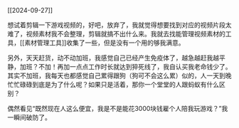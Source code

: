 [[2024-09-27]]

想试着剪辑一下游戏视频的，好吧，放弃了，我就觉得想要找到对应的视频片段太难了，视频素材我不会整理，剪辑就搞不出什么来。我就去找能管理视频素材的工具，[[素材管理工具]]收集了一些，但是没有一个用的够我满意。

另外，天天赶货，动不动加班，我感觉自己已经产生免疫体了，越急越赶我越平静，加班？不加！再加一点点工作时长就达到猝死线了，我自认买我老命钱少了。其实不加班，我每天也都感觉自己累得跟狗（狗可不会这么累）似的，人一天到晚忙忙碌碌到底是为了什么呢？如果只是活着，那你一个堂堂的人跟蚂蚁有什么区别？

偶然看见“既然现在人这么便宜，我是不是能花3000块钱雇个人陪我玩游戏？”我一瞬间破防了。